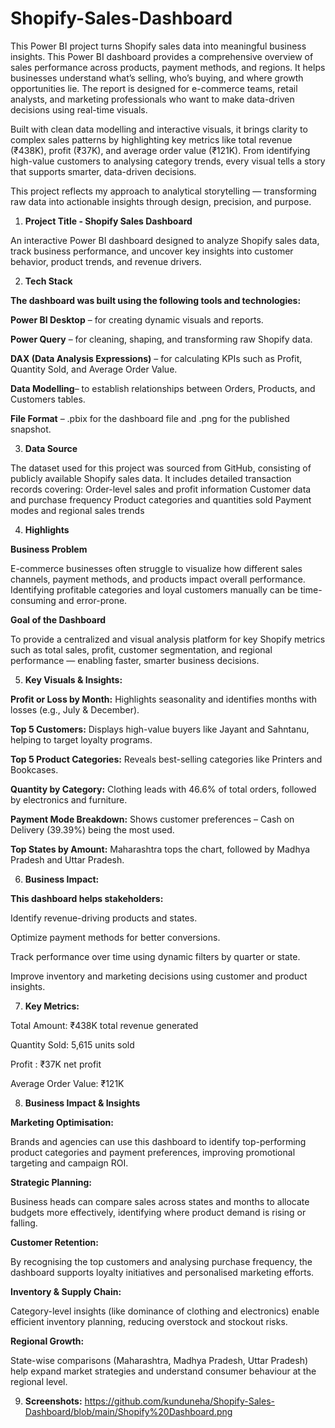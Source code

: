 # Shopify-Sales-Dashboard
This Power BI project turns Shopify sales data into meaningful business insights. This Power BI dashboard provides a comprehensive overview of sales performance across products, payment methods, and regions. It helps businesses understand what’s selling, who’s buying, and where growth opportunities lie. The report is designed for e-commerce teams, retail analysts, and marketing professionals who want to make data-driven decisions using real-time visuals.

Built with clean data modelling and interactive visuals, it brings clarity to complex sales patterns by highlighting key metrics like total revenue (₹438K), profit (₹37K), and average order value (₹121K). From identifying high-value customers to analysing category trends, every visual tells a story that supports smarter, data-driven decisions.

This project reflects my approach to analytical storytelling — transforming raw data into actionable insights through design, precision, and purpose.

1) **Project Title - Shopify Sales Dashboard**

An interactive Power BI dashboard designed to analyze Shopify sales data, track business performance, and uncover key insights into customer behavior, product trends, and revenue drivers.

2) **Tech Stack**

**The dashboard was built using the following tools and technologies:**

**Power BI Desktop** – for creating dynamic visuals and reports.

**Power Query** – for cleaning, shaping, and transforming raw Shopify data.

**DAX (Data Analysis Expressions)** – for calculating KPIs such as Profit, Quantity Sold, and Average Order Value.

**Data Modelling**– to establish relationships between Orders, Products, and Customers tables.

**File Format** – .pbix for the dashboard file and .png for the published snapshot.

3) **Data Source**

The dataset used for this project was sourced from GitHub, consisting of publicly available Shopify sales data.
It includes detailed transaction records covering:
Order-level sales and profit information
Customer data and purchase frequency
Product categories and quantities sold
Payment modes and regional sales trends
 
4) **Highlights**

**Business Problem**

E-commerce businesses often struggle to visualize how different sales channels, payment methods, and products impact overall performance. Identifying profitable categories and loyal customers manually can be time-consuming and error-prone.

**Goal of the Dashboard**

To provide a centralized and visual analysis platform for key Shopify metrics such as total sales, profit, customer segmentation, and regional performance — enabling faster, smarter business decisions.

5) **Key Visuals & Insights:**

**Profit or Loss by Month:** Highlights seasonality and identifies months with losses (e.g., July & December).

**Top 5 Customers:** Displays high-value buyers like Jayant and Sahntanu, helping to target loyalty programs.

**Top 5 Product Categories:** Reveals best-selling categories like Printers and Bookcases.

**Quantity by Category:** Clothing leads with 46.6% of total orders, followed by electronics and furniture.

**Payment Mode Breakdown:** Shows customer preferences – Cash on Delivery (39.39%) being the most used.

**Top States by Amount:** Maharashtra tops the chart, followed by Madhya Pradesh and Uttar Pradesh.

6) **Business Impact:**

**This dashboard helps stakeholders:**

Identify revenue-driving products and states.

Optimize payment methods for better conversions.

Track performance over time using dynamic filters by quarter or state.

Improve inventory and marketing decisions using customer and product insights.

7) **Key Metrics:**
 
Total Amount: ₹438K total revenue generated

Quantity Sold: 5,615 units sold

Profit : ₹37K net profit

Average Order Value:	₹121K

8) **Business Impact & Insights**

**Marketing Optimisation:**

Brands and agencies can use this dashboard to identify top-performing product categories and payment preferences, improving promotional targeting and campaign ROI.

**Strategic Planning:**

Business heads can compare sales across states and months to allocate budgets more effectively, identifying where product demand is rising or falling.

**Customer Retention:**

By recognising the top customers and analysing purchase frequency, the dashboard supports loyalty initiatives and personalised marketing efforts.

**Inventory & Supply Chain:**

Category-level insights (like dominance of clothing and electronics) enable efficient inventory planning, reducing overstock and stockout risks.

**Regional Growth:**

State-wise comparisons (Maharashtra, Madhya Pradesh, Uttar Pradesh) help expand market strategies and understand consumer behaviour at the regional level.

9) **Screenshots:**
https://github.com/kunduneha/Shopify-Sales-Dashboard/blob/main/Shopify%20Dashboard.png



